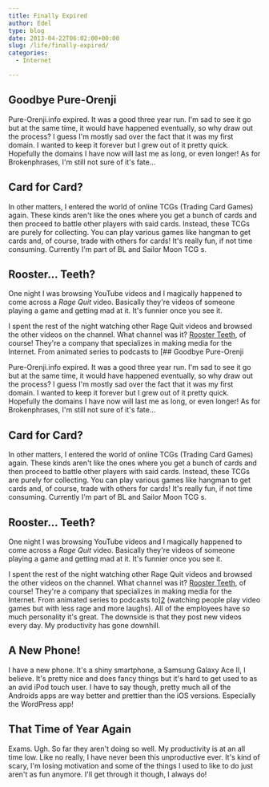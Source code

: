```yaml
---
title: Finally Expired
author: Edel
type: blog
date: 2013-04-22T06:02:00+00:00
slug: /life/finally-expired/
categories:
  - Internet

---
```

## Goodbye Pure-Orenji

Pure-Orenji.info expired. It was a good three year run. I'm sad to see it go but at the same time, it would have happened eventually, so why draw out the process? I guess I'm mostly sad over the fact that it was my first domain. I wanted to keep it forever but I grew out of it pretty quick. Hopefully the domains I have now will last me as long, or even longer! As for Brokenphrases, I'm still not sure of it's fate...

## Card for Card?

In other matters, I entered the world of online TCGs (Trading Card Games) again. These kinds aren't like the ones where you get a bunch of cards and then proceed to battle other players with said cards. Instead, these TCGs are purely for collecting. You can play various games like hangman to get cards and, of course, trade with others for cards! It's really fun, if not time consuming. Currently I'm part of BL and Sailor Moon TCG s.

## Rooster... Teeth?

One night I was browsing YouTube videos and I magically happened to come across a _Rage Quit_ video. Basically they're videos of someone playing a game and getting mad at it. It's funnier once you see it.

I spent the rest of the night watching other Rage Quit videos and browsed the other videos on the channel. What channel was it? [Rooster Teeth][1], of course! They're a company that specializes in making media for the Internet. From animated series to podcasts to [## Goodbye Pure-Orenji

Pure-Orenji.info expired. It was a good three year run. I'm sad to see it go but at the same time, it would have happened eventually, so why draw out the process? I guess I'm mostly sad over the fact that it was my first domain. I wanted to keep it forever but I grew out of it pretty quick. Hopefully the domains I have now will last me as long, or even longer! As for Brokenphrases, I'm still not sure of it's fate...

## Card for Card?

In other matters, I entered the world of online TCGs (Trading Card Games) again. These kinds aren't like the ones where you get a bunch of cards and then proceed to battle other players with said cards. Instead, these TCGs are purely for collecting. You can play various games like hangman to get cards and, of course, trade with others for cards! It's really fun, if not time consuming. Currently I'm part of BL and Sailor Moon TCG s.

## Rooster... Teeth?

One night I was browsing YouTube videos and I magically happened to come across a _Rage Quit_ video. Basically they're videos of someone playing a game and getting mad at it. It's funnier once you see it.

I spent the rest of the night watching other Rage Quit videos and browsed the other videos on the channel. What channel was it? [Rooster Teeth][1], of course! They're a company that specializes in making media for the Internet. From animated series to podcasts to][2] (watching people play video games but with less rage and more laughs). All of the employees have so much personality it's great. The downside is that they post new videos every day. My productivity has gone downhill.

## A New Phone!

I have a new phone. It's a shiny smartphone, a Samsung Galaxy Ace II, I believe. It's pretty nice and does fancy things but it's hard to get used to as an avid iPod touch user. I have to say though, pretty much all of the Androids apps are way better and prettier than the iOS versions. Especially the WordPress app!

## That Time of Year Again

Exams. Ugh. So far they aren't doing so well. My productivity is at an all time low. Like no really, I have never been this unproductive ever. It's kind of scary, I'm losing motivation and some of the things I used to like to do just aren't as fun anymore. I'll get through it though, I always do!




 [1]: http://youtube.com/roosterteeth
 [2]: http://youtube.com/letsplay